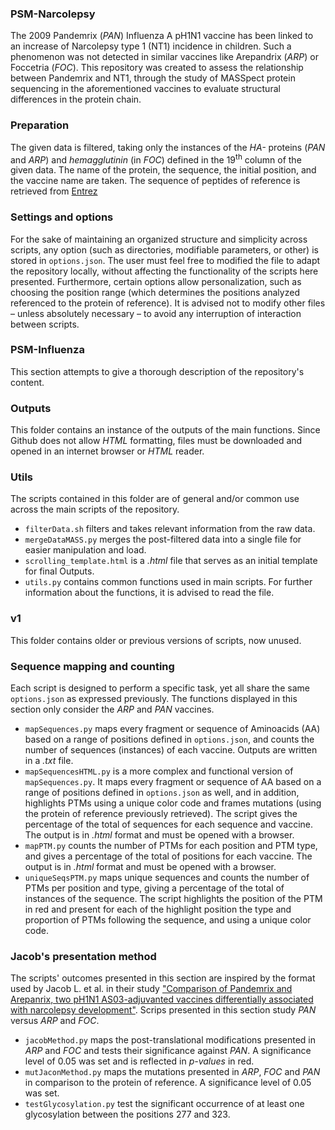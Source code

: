 ### PSM-Narcolepsy
The 2009 Pandemrix (_PAN_) Influenza A pH1N1 vaccine has been linked to an increase of Narcolepsy type 1 (NT1) incidence in children. Such a phenomenon was not detected in similar vaccines like Arepandrix (_ARP_) or Foccetria (_FOC_). This repository was created to assess the relationship between Pandemrix and NT1,  through the study of MASSpect protein sequencing in the aforementioned vaccines to evaluate structural differences in the protein chain.

### Preparation 
The given data is filtered, taking only the instances of the _HA-_ proteins (_PAN_ and _ARP_) and _hemagglutinin_ (in _FOC_) defined in the 19<sup>th</sup> column of the given data. The name of the protein, the sequence, the initial position, and the vaccine name are taken. The sequence of peptides of reference is retrieved from [Entrez](https://www.ncbi.nlm.nih.gov/Class/MLACourse/Original8Hour/Entrez/)

### Settings and options
For the sake of maintaining an organized structure and simplicity across scripts, any option (such as directories, modifiable parameters, or other) is stored in `options.json`. The user must feel free to modified the file to adapt the repository locally, without affecting the functionality of the scripts here presented. Furthermore, certain options allow personalization, such as choosing the position range (which determines the positions analyzed referenced to the protein of reference). It is advised not to modify other files &ndash; unless absolutely necessary &ndash; to avoid any interruption of interaction between scripts. 

### PSM-Influenza
This section attempts to give a thorough description of the repository's content. 

### Outputs
This folder contains an instance of the outputs of the main functions. Since Github does not allow _HTML_ formatting, files must be downloaded and opened in an internet browser or _HTML_ reader. 

### Utils
The scripts contained in this folder are of general and/or common use across the main scripts of the repository. 
- `filterData.sh` filters and takes relevant information from the raw data. 
- `mergeDataMASS.py` merges the post-filtered data into a single file for easier manipulation and load. 
- `scrolling_template.html` is a _.html_ file that serves as an initial template for final Outputs. 
- `utils.py` contains common functions used in main scripts. For further information about the functions, it is advised to read the file. 

### v1
This folder contains older or previous versions of scripts, now unused. 

### Sequence mapping and counting

Each script is designed to perform a specific task, yet all share the same `options.json` as expressed previously. The functions displayed in this section only consider the _ARP_ and _PAN_ vaccines. 
- `mapSequences.py` maps every fragment or sequence of Aminoacids (AA) based on a range of positions defined in `options.json`, and counts the number of sequences (instances) of each vaccine. Outputs are written in a _.txt_ file.
- `mapSequencesHTML.py` is a more complex and functional version of `mapSequences.py`. It maps every fragment or sequence of AA based on a range of positions defined in `options.json` as well, and in addition, highlights PTMs using a unique color code and frames mutations (using the protein of reference previously retrieved). The script gives the percentage of the total of sequences for each sequence and vaccine. The output is in _.html_ format and must be opened with a browser.
- `mapPTM.py` counts the number of PTMs for each position and PTM type, and gives a percentage of the total of positions for each vaccine. The output is in _.html_ format and must be opened with a browser.
- `uniqueSeqsPTM.py` maps unique sequences and counts the number of PTMs per position and type, giving a percentage of the total of instances of the sequence. The script highlights the position of the PTM in <span color='red'>red</span> and present for each of the highlight position the type and proportion of PTMs following the sequence, and using a unique color code. 

### Jacob's presentation method
The scripts' outcomes presented in this section are inspired by the format used by Jacob L. et al. in their study ["Comparison of Pandemrix and Arepanrix, two pH1N1 AS03-adjuvanted vaccines differentially associated with narcolepsy development"](https://www.sciencedirect.com/science/article/pii/S0889159114005194?via%3Dihub). Scrips presented in this section study _PAN_ versus _ARP_ and _FOC_. 
- `jacobMethod.py` maps the post-translational modifications presented in _ARP_ and _FOC_ and tests their significance against _PAN_. A significance level of 0.05 was set and is reflected in _p-values_ in red. 
- `mutJaconMethod.py` maps the mutations presented in _ARP_, _FOC_ and _PAN_ in comparison to the protein of reference. A significance level of 0.05 was set. 
- `testGlycosylation.py` test the significant occurrence of at least one glycosylation between the positions 277 and 323. 
